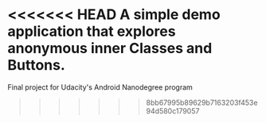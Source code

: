 <<<<<<< HEAD
A simple demo application that explores anonymous inner Classes and Buttons.
=======
Final project for Udacity's Android Nanodegree program
>>>>>>> 8bb67995b89629b7163203f453e94d580c179057

